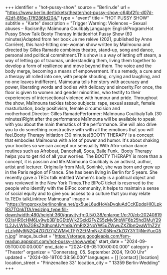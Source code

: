 +++
identifier = "hot-pussy-show"
source = "Berlin.de"
url = "https://www.berlin.de/tickets/theater/hot-pussy-show-c64bf2fc-d07d-42df-8f8e-17ff286fd204/"
type = "event"
title = "HOT PUSSY SHOW"
subtitle = "Karte"
description = "Trigger Warning: Violences – Sexual abuses – RacismBy: Maïmouna CoulibalyLanguage: EnglishProgram:Hot Pussy Show Talk Booty Therapy InitiationHot Pussy Show (60 minutes)Adapted from her book Je me relève (2021, published by Anne Carrière), this hard-hitting one-woman show written by Maïmouna and directed by Gilles Ramade combines theatre, stand-up, song and dance, personal and political commitment.This show is a way of letting off steam, a way of letting go of traumas, understanding them, living them together to develop a form of resilience and move beyond them. The voice and the body merge, becoming a means of empowerment. It's a remedy, a cure and a therapy all rolled into one, with people shouting, crying and laughing, and no one leaves indifferent. Maïmouna tells her story with accuracy and power, liberating words and bodies with delicacy and sincerity.For once, the floor is given to women and gender minorities, who testify to their experiences of intersectional violence with humour and pride. Throughout the show, Maïmouna tackles taboo subjects: rape, sexual assault, female masturbation, body positivism, female circumcision and motherhood.Director: Gilles RamadePerformer: Maïmouna CoulibalyTalk (30 minutes)Right after the performance Maïmouna will be available to speak with you about the main thematics of the performance. She will also drive you to do something constructive with with all the emotions that you will feel.Booty Therapy Initiation (30 minutes)BOOTY THERAPY is a concept that embodies Maïmouna with a lot of power and humor. It's about shaking your booties so we can accept our sensuality With Afro-urban dance routines such as Afrobeat, Dancehall, Soca, Baile Funk.  Booty Therapy helps you to get rid of all your worries. The BOOTY THERAPY is more than a concept, it is passion and life.Maïmouna Coulibaly is an activist, author, artist and lecturer. Originally from Mali, Soninké, she was born and grew up in the Paris region of France. She has been living in Berlin for 5 years. She recently gave a TEDx talk entitled Women's body is a political object and was reviewed in the New York Times.The BIPoC ticket is reserved to the people who identify with the BiPoc community, it helps to maintain a sense of social equity and to give you access to a culture that you may relate to.TEDx talkLinktree Maimouna"
image = "https://imgproxy.berlinonline.net/gx5ueL6udHoVaDvqluAdCcKEpdqHIOLpkBS7TOnkTfA/resizing_type:fill-down/width:480/height:360/gravity:fp:0.5:0.38/enlarge:1/q:70/cb:2024081902/aHR0cHM6Ly9wb3B1bGEtbWlkZGxld2FyZS5zMy5hbWF6b25hd3MuY29tL2JvLW1pZGRsZXdhcmUvYm8uYmRlX2NoYW5uZWwuZXZlbnQvaW1hZ2VzLzIyMy9jN2Q4ZDZlZi1iZWMyLTFjY2EtMmNkZi05NmZkZGY3YTljNmYucG5n.jpg"
image_bucket = "https://storage.googleapis.com/fem-readup.appspot.com/hot-pussy-show.webp"
start_date = "2024-09-05T00:00:00.000"
end_date = "2024-09-05T00:00:00.000"
category = "Theater"
organizer = "Donnerstag, 05. September 2024, 19:00 Uhr"
updated = "2024-08-19T00:38:56.000"
languages = []
[contact]
[location]
location_street = "Prinzenallee 33"
location_city = " 13359 Berlin-Wedding"
+++